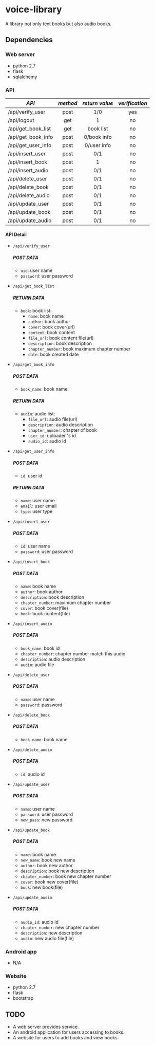 # voice-library

A library not only text books but also audio books.

## Dependencies

### Web server

*   python 2.7
*   flask
*   sqlalchemy

### API

|*API*              |*method* |*return value* |*verification* |
|-------------------|:-------:|:-------------:|:-------------:|
|/api/verify_user   |post     |1/0            |yes            |
|/api/logout        |get      |1              |no             |
|/api/get_book_list |get      |book list      |no             |
|/api/get_book_info |post     |0/book info    |no             |
|/api/get_user_info |post     |0/user info    |no             |
|/api/insert_user   |post     |0/1            |no             |
|/api/insert_book   |post     |1              |no             |
|/api/insert_audio  |post     |0/1            |no             |
|/api/delete_user   |post     |0/1            |no             |
|/api/delete_book   |post     |0/1            |no             |
|/api/delete_audio  |post     |0/1            |no             |
|/api/update_user   |post     |0/1            |no             |
|/api/update_book   |post     |0/1            |no             |
|/api/update_audio  |post     |0/1            |no             |

#### API Detail

*   `/api/verify_user`
    ##### POST DATA
    *   `uid`: user name
    *   `password`: user password


*   `/api/get_book_list`
    ##### RETURN DATA
    *   `book`: book list:
        *   `name`: book name
        *   `author`: book author
        *   `cover`: book cover(url)
        *   `content`: book content
        *   `file_url`: book content file(url)
        *   `description`: book description
        *   `chapter_number`: book maximum chapter number
        *   `date`: book created date


*   `/api/get_book_info`
    ##### POST DATA
    *   `book_name`: book name

    ##### RETURN DATA
    *   `audio`: audio list:
        *   `file_url`: audio file(url)
        *   `description`: audio description
        *   `chapter_number`: chapter of book
        *   `user_id`: uploader 's id
        *   `audio_id`: audio id


*   `/api/get_user_info`
    ##### POST DATA
    *   `id`: user id

    ##### RETURN DATA
    *   `name`: user name
    *   `email`: user email
    *   `type`: user type


*   `/api/insert_user`
    ##### POST DATA
    *   `id`: user name
    *   `password`: user password


*   `/api/insert_book`
    ##### POST DATA
    *   `name`: book name
    *   `author`: book author
    *   `description`: book description
    *   `chapter_number`: maximum chapter number
    *   `cover`: book cover(file)
    *   `book`: book content(file)


*   `/api/insert_audio`
    ##### POST DATA
    *   `book_name`: book id
    *   `chapter_number`: chapter number match this audio
    *   `description`: audio description
    *   `audio`: audio file


*   `/api/delete_user`
    ##### POST DATA
    *   `name`: user name
    *   `password`: password


*   `/api/delete_book`
    ##### POST DATA
    *   `book_name`: book name


*   `/api/delete_audio`
    ##### POST DATA
    *   `id`: audio id


*   `/api/update_user`
    ##### POST DATA
    *   `name`: user name
    *   `password`: user password
    *   `new_pass`: new password


*   `/api/update_book`
    ##### POST DATA
    *   `name`: book name
    *   `new_name`: book new name
    *   `author`: book new author
    *   `description`: book new description
    *   `chapter_number`: book new chapter number
    *   `cover`: book new cover(file)
    *   `book`: new book(file)


*   `/api/update_audio`
    ##### POST DATA
    *   `audio_id`: audio id
    *   `chapter_number`: new chapter number
    *   `description`: new description
    *   `audio`: new audio file(file)

### Android app

*   N/A

### Website

*   python 2.7
*   flask
*   bootstrap

## TODO

*   A web server provides service.
*   An android application for users accessing to books.
*   A website for users to add books and view books. 